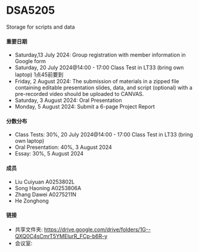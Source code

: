 # DSA5205
Storage for scripts and data

#### 重要日期
- Saturday,13 July 2024: Group registration with member information in Google form
- Saturday, 20 July 2024@14:00 - 17:00 Class Test in LT33 (bring own laptop) 1点45前要到
- Friday, 2 August 2024: The submission of materials in a zipped file containing editable presentation slides, data, and script (optional) with a pre-recorded video should be uploaded to CANVAS.
- Saturday, 3 August 2024: Oral Presentation
- Monday, 5 August 2024: Submit a 6-page Project Report

#### 分数分布
- Class Tests: 30%, 20 July 2024@14:00 - 17:00 Class Test in LT33 (bring own laptop)
- Oral Presentation: 40%, 3 August 2024
- Essay: 30%, 5 August 2024

#### 成员
- Liu Cuiyuan  A0253802L
- Song Haoning A0253806A
- Zhang Dawei A0275211N
- He Zonghong

#### 链接
- 共享文件夹: https://drive.google.com/drive/folders/1G--QXQ0C4sCmrT5YMElurR_FCp-b6R-y
- 会议室: 
